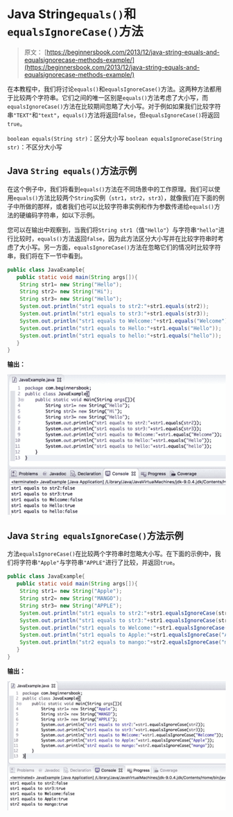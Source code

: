 # Java String`equals()`和`equalsIgnoreCase()`方法

> 原文： [https://beginnersbook.com/2013/12/java-string-equals-and-equalsignorecase-methods-example/](https://beginnersbook.com/2013/12/java-string-equals-and-equalsignorecase-methods-example/)

在本教程中，我们将讨论`equals()`和`equalsIgnoreCase()`方法。这两种方法都用于比较两个字符串。它们之间的唯一区别是`equals()`方法考虑了大小写，而`equalsIgnoreCase()`方法在比较期间忽略了大小写。对于例如如果我们比较字符串`"TEXT"`和`"text"`，`equals()`方法将返回`false`，但`equalsIgnoreCase()`将返回`true`。

`boolean equals(String str)`：区分大小写
`boolean equalsIgnoreCase(String str)`：不区分大小写

## Java `String equals()`方法示例

在这个例子中，我们将看到`equals()`方法在不同场景中的工作原理。我们可以使用`equals()`方法比较两个`String`实例（`str1`，`str2`，`str3`），就像我们在下面的例子中所做的那样，或者我们也可以比较字符串实例和作为参数传递给`equals()`方法的硬编码字符串，如以下示例。

您可以在输出中观察到，当我们将`String str1`（值`"Hello"`）与字符串`"hello"`进行比较时，`equals()`方法返回`false`，因为此方法区分大小写并在比较字符串时考虑了大小写。另一方面，`equalsIgnoreCase()`方法在忽略它们的情况时比较字符串，我们将在下一节中看到。

```java
public class JavaExample{
   public static void main(String args[]){
	String str1= new String("Hello");
	String str2= new String("Hi");
	String str3= new String("Hello");
	System.out.println("str1 equals to str2:"+str1.equals(str2));
	System.out.println("str1 equals to str3:"+str1.equals(str3));
	System.out.println("str1 equals to Welcome:"+str1.equals("Welcome"));
	System.out.println("str1 equals to Hello:"+str1.equals("Hello"));
	System.out.println("str1 equals to hello:"+str1.equals("hello"));
   }
}

```

**输出：**

![Java equals method example](img/163176ec45ac8cd7a9350fced3d7a264.jpg)

## Java `String equalsIgnoreCase()`方法示例

方法`equalsIgnoreCase()`在比较两个字符串时忽略大小写。在下面的示例中，我们将字符串`"Apple"`与字符串`"APPLE"`进行了比较，并返回`true`。

```java
public class JavaExample{
   public static void main(String args[]){
	String str1= new String("Apple");
	String str2= new String("MANGO");
	String str3= new String("APPLE");
	System.out.println("str1 equals to str2:"+str1.equalsIgnoreCase(str2));
	System.out.println("str1 equals to str3:"+str1.equalsIgnoreCase(str3));
	System.out.println("str1 equals to Welcome:"+str1.equalsIgnoreCase("Welcome"));
	System.out.println("str1 equals to Apple:"+str1.equalsIgnoreCase("Apple"));
	System.out.println("str2 equals to mango:"+str2.equalsIgnoreCase("mango"));
   }
}

```

**输出：**

![Java equalsIgnoreCase() method example](img/182cd1f4ec9a3dfb37336535875f385f.jpg)